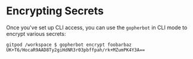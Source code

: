 # Encrypting Secrets

Once you've set up CLI access, you can use the `gopherbot` in CLI mode to encrypt various secrets:
```shell
gitpod /workspace $ gopherbot encrypt foobarbaz
UK+T6/HocaR9AAD8Ty2giHdNR3r03pbffpah/rk+MZumPK4Y3A==
```
